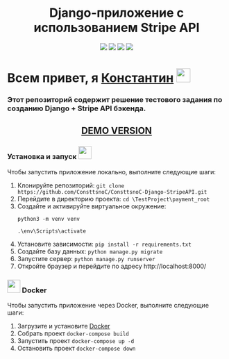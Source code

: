 <!-- Заголовок -->
<h1 align="center">
  <br>
   Django-приложение с использованием Stripe API
  <br>
</h1>
<!-- Описание -->
<p align="center">
  <a href="https://github.com/blackcater/blackcater/raw/main/images/Hi.gif" target="_blank">

  </a>
</p>
<!-- Иконки -->
<p align="center">
  <img src="https://img.shields.io/badge/Django-3.2.7-green">
  <img src="https://img.shields.io/badge/Python-3.8.10-blue">
  <img src="https://img.shields.io/badge/Stripe-API-orange">
  <img src="https://img.shields.io/badge/Deploy-Docker-blueviolet">
</p>

 <div>
      <h1>Всем привет, я <a href="https://www.gilmanov.net/" target="_blank">Константин</a> <img src="https://github.com/blackcater/blackcater/raw/main/images/Hi.gif" height="32"/></h1>
      <h3>Этот репозиторий содержит решение тестового задания по созданию Django + Stripe API бэкенда.</h3>
   <center>
<h2><a href="https://stripeapi.pythonanywhere.com/">DEMO VERSION</a></h2>
</center>

<h3>Установка и запуск <img src="https://github.githubassets.com/images/icons/emoji/rocket.png" height="30"/></h3>
  <p>Чтобы запустить приложение локально, выполните следующие шаги:</p>
  <ol>
    <li>Клонируйте репозиторий: <code>git clone https://github.com/ConsttsnoC/ConsttsnoC-Django-StripeAPI.git</code></li>
    <li>Перейдите в директорию проекта: <code>cd \TestProject\payment_root</code></li>
<li>Создайте и активируйте виртуальное окружение:</li>

<code>python3 -m venv venv</code>

<code>.\env\Scripts\activate</code>
<li>Установите зависимости: <code>pip install -r requirements.txt</code></li>
<li>Создайте базу данных: <code>python manage.py migrate</code></li>
<li>Запустите сервер: <code>python manage.py runserver</code></li>
<li>Откройте браузер и перейдите по адресу <a href="http://localhost:8000/"></a>http://localhost:8000/
</ol>

<h3><img src="https://img.shields.io/badge/docker-%230db7ed.svg?style=for-the-badge&logo=docker&logoColor=white" height="30"/> Docker</h3>
<p>Чтобы запустить приложение через Docker, выполните следующие шаги:</p>
<ol>
<li>Загрузите и установите <a href="https://www.docker.com/products/docker-desktop/">Docker</a></li>
<li>Собрать проект <code>docker-compose build</code></li>
<li>Запустить проект <code>docker-compose up -d</code></li>
<li>Остановить проект <code>docker-compose down</code></li>
</ol>
